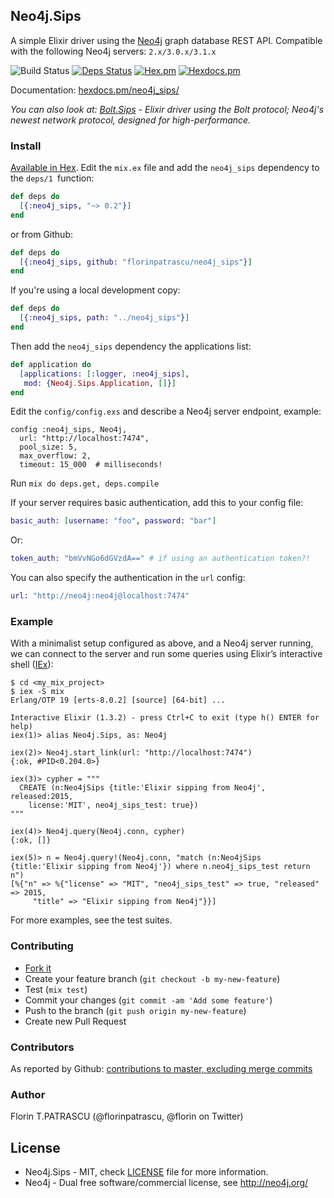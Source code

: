 ## Neo4j.Sips

A simple Elixir driver using the [Neo4j](http://neo4j.com/developer/get-started/) graph database REST API. Compatible with the following Neo4j servers: `2.x/3.0.x/3.1.x`

![Build Status](https://travis-ci.org/florinpatrascu/neo4j_sips.svg?branch=master)
[![Deps Status](https://beta.hexfaktor.org/badge/all/github/florinpatrascu/neo4j_sips.svg)](https://beta.hexfaktor.org/github/florinpatrascu/neo4j_sips)
[![Hex.pm](https://img.shields.io/hexpm/dt/neo4j_sips.svg?maxAge=2592000)](https://hex.pm/packages/neo4j_sips)
[![Hexdocs.pm](https://img.shields.io/badge/api-hexdocs-brightgreen.svg)](https://hexdocs.pm/neo4j_sips)

Documentation: [hexdocs.pm/neo4j_sips/](http://hexdocs.pm/neo4j_sips/)

*You can also look at: [Bolt.Sips](https://github.com/florinpatrascu/bolt_sips) - Elixir driver using the Bolt protocol; Neo4j's newest network protocol, designed for high-performance.*

### Install

[Available in Hex](https://hex.pm/packages/neo4j_sips). Edit the `mix.ex` file and add the `neo4j_sips` dependency to the `deps/1 `function:

```elixir
def deps do
  [{:neo4j_sips, "~> 0.2"}]
end
```

or from Github:

```elixir
def deps do
  [{:neo4j_sips, github: "florinpatrascu/neo4j_sips"}]
end
```

If you're using a local development copy:

```elixir
def deps do
  [{:neo4j_sips, path: "../neo4j_sips"}]
end
```

Then add the `neo4j_sips` dependency the applications list:

```elixir
def application do
  [applications: [:logger, :neo4j_sips],
   mod: {Neo4j.Sips.Application, []}]
end
```


Edit the `config/config.exs` and describe a Neo4j server endpoint, example:

    config :neo4j_sips, Neo4j,
      url: "http://localhost:7474",
      pool_size: 5,
      max_overflow: 2,
      timeout: 15_000  # milliseconds!

Run `mix do deps.get, deps.compile`

If your server requires basic authentication, add this to your config file:

```elixir
basic_auth: [username: "foo", password: "bar"]
```
      
Or:
```elixir   
token_auth: "bmVvNGo6dGVzdA==" # if using an authentication token?!
```

You can also specify the authentication in the `url` config:
```elixir
url: "http://neo4j:neo4j@localhost:7474"
```
  
### Example

With a minimalist setup configured as above, and a Neo4j server running, we can connect to the server and run some queries using Elixir’s interactive shell ([IEx](http://elixir-lang.org/docs/stable/iex/IEx.html)):

    $ cd <my_mix_project>
    $ iex -S mix
    Erlang/OTP 19 [erts-8.0.2] [source] [64-bit] ...

    Interactive Elixir (1.3.2) - press Ctrl+C to exit (type h() ENTER for help)
    iex(1)> alias Neo4j.Sips, as: Neo4j

    iex(2)> Neo4j.start_link(url: "http://localhost:7474")
    {:ok, #PID<0.204.0>}

    iex(3)> cypher = """
      CREATE (n:Neo4jSips {title:'Elixir sipping from Neo4j', released:2015, 
        license:'MIT', neo4j_sips_test: true})
    """

    iex(4)> Neo4j.query(Neo4j.conn, cypher)
    {:ok, []}

    iex(5)> n = Neo4j.query!(Neo4j.conn, "match (n:Neo4jSips {title:'Elixir sipping from Neo4j'}) where n.neo4j_sips_test return n")
    [%{"n" => %{"license" => "MIT", "neo4j_sips_test" => true, "released" => 2015,
         "title" => "Elixir sipping from Neo4j"}}]
      
For more examples, see the test suites.

### Contributing

- [Fork it](https://github.com/florinpatrascu/neo4j_sips/fork)
- Create your feature branch (`git checkout -b my-new-feature`)
- Test (`mix test`)
- Commit your changes (`git commit -am 'Add some feature'`)
- Push to the branch (`git push origin my-new-feature`)
- Create new Pull Request

### Contributors

As reported by Github: [contributions to master, excluding merge commits](https://github.com/florinpatrascu/neo4j_sips/graphs/contributors)

### Author
Florin T.PATRASCU (@florinpatrascu, @florin on Twitter)

## License
* Neo4j.Sips - MIT, check [LICENSE](LICENSE) file for more information.
* Neo4j - Dual free software/commercial license, see http://neo4j.org/
